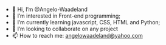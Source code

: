 - 👋 Hi, I’m @Angelo-Waadeland
- 👀 I’m interested in Front-end programming;
- 🌱 I’m currently learning javascript, CSS, HTML and Python;
- 💞️ I’m looking to collaborate on any project
- 📫 How to reach me: angelowaadeland@yahoo.com

<!---
Angelo-Waadeland/Angelo-Waadeland is a ✨ special ✨ repository because its `README.md` (this file) appears on your GitHub profile.
You can click the Preview link to take a look at your changes.
--->

